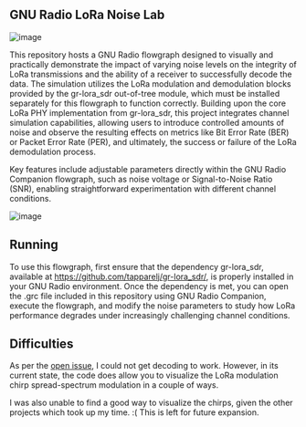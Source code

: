 ## GNU Radio LoRa Noise Lab
![image](https://github.com/user-attachments/assets/b952281b-31e0-4934-9298-a681bf5fa4af)

This repository hosts a GNU Radio flowgraph designed to visually and practically demonstrate the impact of varying noise levels on the integrity of LoRa transmissions and the ability of a receiver to successfully decode the data.
The simulation utilizes the LoRa modulation and demodulation blocks provided by the gr-lora_sdr out-of-tree module, which must be installed separately for this flowgraph to function correctly. Building upon the core LoRa PHY
implementation from gr-lora_sdr, this project integrates channel simulation capabilities, allowing users to introduce controlled amounts of noise and observe the resulting effects on metrics like Bit Error Rate (BER) or
Packet Error Rate (PER), and ultimately, the success or failure of the LoRa demodulation process.

Key features include adjustable parameters directly within the GNU Radio Companion flowgraph, such as noise voltage or Signal-to-Noise Ratio (SNR), enabling straightforward experimentation with different channel conditions.

![image](https://github.com/user-attachments/assets/49da2d19-cf6a-4ebe-bf7a-8f74efa5ce3e)

## Running
To use this flowgraph, first ensure that the dependency gr-lora_sdr, available at https://github.com/tapparelj/gr-lora_sdr/, is properly installed in your GNU Radio environment. Once the dependency is met, you can open the
.grc file included in this repository using GNU Radio Companion, execute the flowgraph, and modify the noise parameters to study how LoRa performance degrades under increasingly challenging channel conditions.

## Difficulties
As per the [open issue](https://github.com/Tunas1337/gr-lora-noise-lab/issues/1), I could not get decoding to work. However, in its current state, the code does allow you to visualize the LoRa modulation chirp spread-spectrum modulation in a couple of ways.

I was also unable to find a good way to visualize the chirps, given the other projects which took up my time. :( This is left for future expansion.

